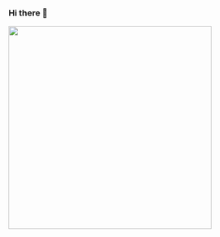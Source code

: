 ### Hi there 👋

<img src="https://github-readme-stats.vercel.app/api?username=YOUR_USERNAME&show_icons=true&theme=ADD_THEME_HERE" width="400">


<!--
**RodrigoConinck/RodrigoConinck** is a ✨ _special_ ✨ repository because its `README.md` (this file) appears on your GitHub profile.

Here are some ideas to get you started:

- 🔭 I’m currently working on ...
- 🌱 I’m currently learning ...
- 👯 I’m looking to collaborate on ...
- 🤔 I’m looking for help with ...
- 💬 Ask me about ...
- 📫 How to reach me: ...
- 😄 Pronouns: ...
- ⚡ Fun fact: ...
-->
